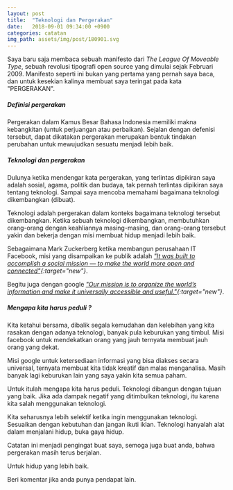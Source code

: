 ```yaml
---
layout: post
title:  "Teknologi dan Pergerakan"
date:   2018-09-01 09:34:00 +0900
categories: catatan
img_path: assets/img/post/180901.svg
---
```


Saya baru saja membaca sebuah manifesto dari _The League Of Moveable Type_, sebuah revolusi tipografi open source yang dimulai sejak Februari 2009. Manifesto seperti ini bukan yang pertama yang pernah saya baca, dan untuk kesekian kalinya membuat saya teringat pada kata "PERGERAKAN".

##### Definisi pergerakan
Pergerakan dalam Kamus Besar Bahasa Indonesia memiliki makna kebangkitan (untuk perjuangan atau perbaikan). Sejalan dengan defenisi tersebut, dapat dikatakan pergerakan merupakan bentuk tindakan perubahan untuk mewujudkan sesuatu menjadi lebih baik.   

##### Teknologi dan pergerakan 
Dulunya ketika mendengar kata pergerakan, yang terlintas dipikiran saya adalah sosial, agama, politik dan budaya, tak pernah terlintas dipikiran saya tentang teknologi. Sampai saya mencoba memahami bagaimana teknologi dikembangkan (dibuat).

Teknologi adalah pergerakan dalam konteks bagaimana teknologi tersebut dikembangkan. Ketika sebuah teknologi dikembangkan, membutuhkan orang-orang dengan keahliannya masing-masing, dan orang-orang tersebut yakin dan bekerja dengan misi membuat hidup menjadi lebih baik. 

Sebagaimana Mark Zuckerberg ketika membangun perusahaan IT Facebook, misi yang disampaikan ke publik adalah _["It was built to accomplish a social mission — to make the world more open and connected"](https://www.forbes.com/sites/kathleenchaykowski/2017/06/22/mark-zuckerberg-gives-facebook-a-new-mission/#452321651343){:target="new"}_. 

Begitu juga dengan google _["Our mission is to organize the world’s information and make it universally accessible and useful."](https://www.google.com/about/){:target="new"}_.

##### Mengapa kita harus peduli ?

Kita ketahui bersama, dibalik segala kemudahan dan kelebihan yang kita rasakan dengan adanya teknologi, banyak pula keburukan yang timbul. Misi facebook untuk mendekatkan orang yang jauh ternyata membuat jauh orang yang dekat.  

Misi google untuk ketersediaan informasi yang bisa diakses secara universal, ternyata membuat kita tidak kreatif dan malas menganalisa. Masih banyak lagi keburukan lain yang saya yakin kita semua paham. 

Untuk itulah mengapa kita harus peduli. Teknologi dibangun dengan tujuan yang baik. Jika ada dampak negatif yang ditimbulkan teknologi, itu karena kita salah menggunakan teknologi. 

Kita seharusnya lebih selektif ketika ingin menggunakan teknologi. Sesuaikan dengan kebutuhan dan jangan ikuti iklan. Teknologi hanyalah alat dalam menjalani hidup, buka gaya hidup. 

Catatan ini menjadi pengingat buat saya, semoga juga buat anda, bahwa pergerakan masih terus berjalan. 

Untuk hidup yang lebih baik. 

Beri komentar jika anda punya pendapat lain. 